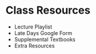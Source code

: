 # Class Resources
- Lecture Playlist
- Late Days Google Form
- Supplemental Textbooks
- Extra Resources